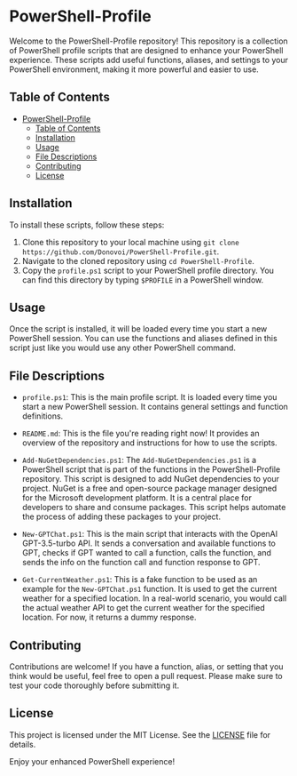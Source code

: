 # PowerShell-Profile

Welcome to the PowerShell-Profile repository! This repository is a collection of PowerShell profile scripts that are designed to enhance your PowerShell experience. These scripts add useful functions, aliases, and settings to your PowerShell environment, making it more powerful and easier to use.

## Table of Contents

- [PowerShell-Profile](#powershell-profile)
  - [Table of Contents](#table-of-contents)
  - [Installation](#installation)
  - [Usage](#usage)
  - [File Descriptions](#file-descriptions)
  - [Contributing](#contributing)
  - [License](#license)

## Installation

To install these scripts, follow these steps:

1. Clone this repository to your local machine using `git clone https://github.com/Donovoi/PowerShell-Profile.git`.
2. Navigate to the cloned repository using `cd PowerShell-Profile`.
3. Copy the `profile.ps1` script to your PowerShell profile directory. You can find this directory by typing `$PROFILE` in a PowerShell window.

## Usage

Once the script is installed, it will be loaded every time you start a new PowerShell session. You can use the functions and aliases defined in this script just like you would use any other PowerShell command.

## File Descriptions

- `profile.ps1`: This is the main profile script. It is loaded every time you start a new PowerShell session. It contains general settings and function definitions.

- `README.md`: This is the file you're reading right now! It provides an overview of the repository and instructions for how to use the scripts.

- `Add-NuGetDependencies.ps1`: The `Add-NuGetDependencies.ps1` is a PowerShell script that is part of the functions in the PowerShell-Profile repository. This script is designed to add NuGet dependencies to your project. NuGet is a free and open-source package manager designed for the Microsoft development platform. It is a central place for developers to share and consume packages. This script helps automate the process of adding these packages to your project.

- `New-GPTChat.ps1`: This is the main script that interacts with the OpenAI GPT-3.5-turbo API. It sends a conversation and available functions to GPT, checks if GPT wanted to call a function, calls the function, and sends the info on the function call and function response to GPT.

- `Get-CurrentWeather.ps1`: This is a fake function to be used as an example for the `New-GPTChat.ps1` function. It is used to get the current weather for a specified location. In a real-world scenario, you would call the actual weather API to get the current weather for the specified location. For now, it returns a dummy response.

## Contributing

Contributions are welcome! If you have a function, alias, or setting that you think would be useful, feel free to open a pull request. Please make sure to test your code thoroughly before submitting it.

## License

This project is licensed under the MIT License. See the [LICENSE](LICENSE) file for details.

Enjoy your enhanced PowerShell experience!
